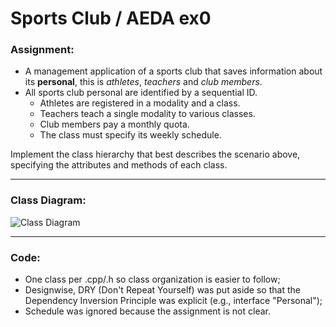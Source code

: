 # Sports Club / AEDA ex0

### Assignment:

* A management application of a sports club that saves information about its **personal**, this is _athletes_, _teachers_ and _club members_.
* All sports club personal are identified by a sequential ID.
  * Athletes are registered in a modality and a class.
  * Teachers teach a single modality to various classes.
  * Club members pay a monthly quota.
  * The class must specify its weekly schedule.

Implement the class hierarchy that best describes the scenario above, specifying the attributes and methods of each class.



___

### Class Diagram:

![Class Diagram](https://i.imgur.com/LNBNMox.png)

___
### Code:

* One class per .cpp/.h so class organization is easier to follow;
* Designwise, DRY (Don't Repeat Yourself) was put aside so that the Dependency Inversion Principle was explicit (e.g., interface "Personal");
* Schedule was ignored because the assignment is not clear.